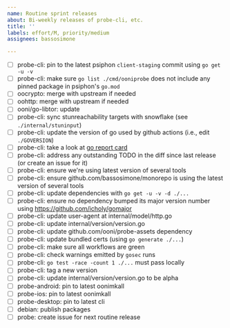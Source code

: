 ```yaml
---
name: Routine sprint releases
about: Bi-weekly releases of probe-cli, etc.
title: ''
labels: effort/M, priority/medium
assignees: bassosimone

---
```

- [ ] probe-cli: pin to the latest psiphon `client-staging` commit using `go get -u -v`
- [ ] probe-cli: make sure `go list ./cmd/ooniprobe` does not include any pinned package in psiphon's `go.mod`
- [ ] oocrypto: merge with upstream if needed
- [ ] oohttp: merge with upstream if needed
- [ ] ooni/go-libtor: update
- [ ] probe-cli: sync stunreachability targets with snowflake (see `./internal/stuninput`)
- [ ] probe-cli: update the version of go used by github actions (i.e., edit `./GOVERSION`)
- [ ] probe-cli: take a look at [go report card](https://goreportcard.com/report/github.com/ooni/probe-cli/v3)
- [ ] probe-cli: address any outstanding TODO in the diff since last release (or create an issue for it)
- [ ] probe-cli: ensure we're using latest version of several tools
- [ ] probe-cli: ensure github.com/bassosimone/monorepo is using the latest version of several tools
- [ ] probe-cli: update dependencies with `go get -u -v -d ./...`
- [ ] probe-cli: ensure no dependency bumped its major version number using https://github.com/icholy/gomajor
- [ ] probe-cli: update user-agent at internal/model/http.go
- [ ] probe-cli: update internal/version/version.go
- [ ] probe-cli: update github.com/ooni/probe-assets dependency
- [ ] probe-cli: update bundled certs (using `go generate ./...`)
- [ ] probe-cli: make sure all workflows are green
- [ ] probe-cli: check warnings emitted by `gosec` runs
- [ ] probe-cli: `go test -race -count 1 ./...` must pass locally
- [ ] probe-cli: tag a new version
- [ ] probe-cli: update internal/version/version.go to be alpha
- [ ] probe-android: pin to latest oonimkall
- [ ] probe-ios: pin to latest oonimkall
- [ ] probe-desktop: pin to latest cli
- [ ] debian: publish packages
- [ ] probe: create issue for next routine release
